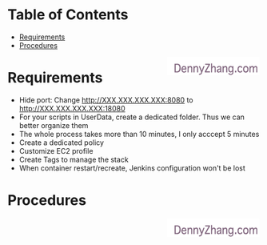 Table of Contents
=================

   * [Requirements](#requirements)
   * [Procedures](#procedures)

<a href="https://www.dennyzhang.com"><img align="right" width="185" height="37" src="https://raw.githubusercontent.com/USDevOps/mywechat-slack-group/master/images/dns_small.png"></a>

# Requirements
- Hide port: Change http://XXX.XXX.XXX.XXX:8080 to http://XXX.XXX.XXX.XXX:18080
- For your scripts in UserData, create a dedicated folder. Thus we can better organize them
- The whole process takes more than 10 minutes, I only acccept 5 minutes
- Create a dedicated policy
- Customize EC2 profile
- Create Tags to manage the stack
- When container restart/recreate, Jenkins configuration won't be lost

# Procedures
<a href="https://www.dennyzhang.com"><img align="right" width="185" height="37" src="https://raw.githubusercontent.com/USDevOps/mywechat-slack-group/master/images/dns_small.png"></a>
